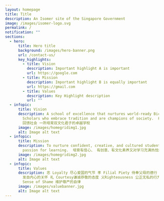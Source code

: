 ```yaml
---
layout: homepage
title: Title
description: An Isomer site of the Singapore Government
image: /images/isomer-logo.svg
permalink: /
notification: ""
sections:
  - hero:
      title: Hero title
      background: /images/hero-banner.png
      url: /contact-us/
      key_highlights:
        - title: Vision
          description: Important highlight A is important
          url: https://google.com
        - title: Mission
          description: Important highlight B is equally important
          url: https://gmail.com
        - title: Values
          description: Key Highlight description
          url: ""
  - infopic:
      title: Vision
      description: A school of excellence that nurtures world-ready Bicultural
        Scholars who embrace tradition and are champions of society.  根植传统 放眼世界
        回馈社会 一所培育双文化君子的卓越学校
      image: /images/homegridimg1.jpg
      alt: Image alt text
  - infopic:
      title: Mission
      description: To nurture confident, creative, and cultured students with a
        passion for learning.  培育有信心、 有创意、有文化素养又对学习充满热忱的学生。
      image: /images/homegridimg2.jpg
      alt: Image alt text
  - infopic:
      title: Values
      description: 忠 Loyalty 尽心爱国的气节 孝 Filial Piety 侍奉父母的德行 仁 Humanity 推己及人的胸襟 爱 Love
        发自内心的关怀 礼 Courtesy谦诚恭敬的态度 义Righteousness 公正无私的行为 廉 Integrity 清白光明的操守 耻
        Sense of Shame 维护尊严的自律
      image: /images/valuebanner.jpg
      alt: Image alt text
---
```


